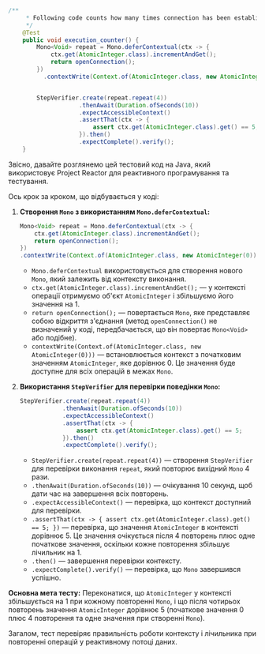 ```java
/**
     * Following code counts how many times connection has been established. But there is a bug in the code. Fix it.
     */
    @Test
    public void execution_counter() {
        Mono<Void> repeat = Mono.deferContextual(ctx -> {
            ctx.get(AtomicInteger.class).incrementAndGet();
            return openConnection();
        })
          .contextWrite(Context.of(AtomicInteger.class, new AtomicInteger(0)));


        StepVerifier.create(repeat.repeat(4))
                    .thenAwait(Duration.ofSeconds(10))
                    .expectAccessibleContext()
                    .assertThat(ctx -> {
                        assert ctx.get(AtomicInteger.class).get() == 5;
                    }).then()
                    .expectComplete().verify();
    }
```
Звісно, давайте розглянемо цей тестовий код на Java, який використовує Project Reactor для реактивного програмування та тестування.

Ось крок за кроком, що відбувається у коді:

1. **Створення `Mono` з використанням `Mono.deferContextual`:**
   ```java
   Mono<Void> repeat = Mono.deferContextual(ctx -> {
       ctx.get(AtomicInteger.class).incrementAndGet();
       return openConnection();
   })
   .contextWrite(Context.of(AtomicInteger.class, new AtomicInteger(0)));
   ```
    - `Mono.deferContextual` використовується для створення нового `Mono`, який залежить від контексту виконання.
    - `ctx.get(AtomicInteger.class).incrementAndGet();` — у контексті операції отримуємо об'єкт `AtomicInteger` і збільшуємо його значення на 1.
    - `return openConnection();` — повертається `Mono`, яке представляє собою відкриття з'єднання (метод `openConnection()` не визначений у коді, передбачається, що він повертає `Mono<Void>` або подібне).
    - `contextWrite(Context.of(AtomicInteger.class, new AtomicInteger(0)))` — встановлюється контекст з початковим значенням `AtomicInteger`, яке дорівнює 0. Це значення буде доступне для всіх операцій в межах `Mono`.

2. **Використання `StepVerifier` для перевірки поведінки `Mono`:**
   ```java
   StepVerifier.create(repeat.repeat(4))
               .thenAwait(Duration.ofSeconds(10))
               .expectAccessibleContext()
               .assertThat(ctx -> {
                   assert ctx.get(AtomicInteger.class).get() == 5;
               }).then()
               .expectComplete().verify();
   ```
    - `StepVerifier.create(repeat.repeat(4))` — створення `StepVerifier` для перевірки виконання `repeat`, який повторює вихідний `Mono` 4 рази.
    - `.thenAwait(Duration.ofSeconds(10))` — очікування 10 секунд, щоб дати час на завершення всіх повторень.
    - `.expectAccessibleContext()` — перевірка, що контекст доступний для перевірки.
    - `.assertThat(ctx -> { assert ctx.get(AtomicInteger.class).get() == 5; })` — перевірка, що значення `AtomicInteger` в контексті дорівнює 5. Це значення очікується після 4 повторень плюс одне початкове значення, оскільки кожне повторення збільшує лічильник на 1.
    - `.then()` — завершення перевірки контексту.
    - `.expectComplete().verify()` — перевірка, що `Mono` завершився успішно.

**Основна мета тесту:** Переконатися, що `AtomicInteger` у контексті збільшується на 1 при кожному повторенні `Mono`, і що після чотирьох повторень значення `AtomicInteger` дорівнює 5 (початкове значення 0 плюс 4 повторення та одне значення при створенні `Mono`).

Загалом, тест перевіряє правильність роботи контексту і лічильника при повторенні операцій у реактивному потоці даних.